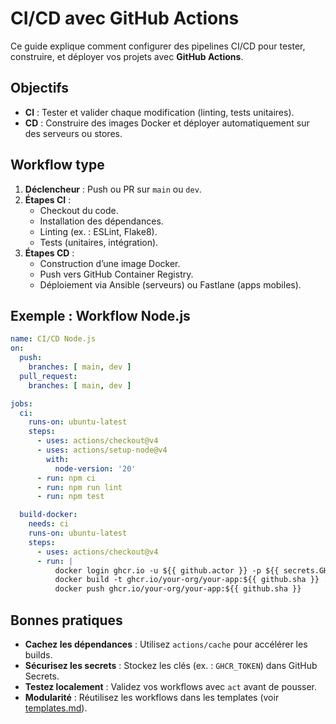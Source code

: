 # CI/CD avec GitHub Actions

Ce guide explique comment configurer des pipelines CI/CD pour tester, construire, et déployer vos projets avec **GitHub Actions**.

## Objectifs
- **CI** : Tester et valider chaque modification (linting, tests unitaires).
- **CD** : Construire des images Docker et déployer automatiquement sur des serveurs ou stores.

## Workflow type
1. **Déclencheur** : Push ou PR sur `main` ou `dev`.
2. **Étapes CI** :
   - Checkout du code.
   - Installation des dépendances.
   - Linting (ex. : ESLint, Flake8).
   - Tests (unitaires, intégration).
3. **Étapes CD** :
   - Construction d’une image Docker.
   - Push vers GitHub Container Registry.
   - Déploiement via Ansible (serveurs) ou Fastlane (apps mobiles).

## Exemple : Workflow Node.js
```yaml
name: CI/CD Node.js
on:
  push:
    branches: [ main, dev ]
  pull_request:
    branches: [ main, dev ]

jobs:
  ci:
    runs-on: ubuntu-latest
    steps:
      - uses: actions/checkout@v4
      - uses: actions/setup-node@v4
        with:
          node-version: '20'
      - run: npm ci
      - run: npm run lint
      - run: npm test

  build-docker:
    needs: ci
    runs-on: ubuntu-latest
    steps:
      - uses: actions/checkout@v4
      - run: |
          docker login ghcr.io -u ${{ github.actor }} -p ${{ secrets.GHCR_TOKEN }}
          docker build -t ghcr.io/your-org/your-app:${{ github.sha }} .
          docker push ghcr.io/your-org/your-app:${{ github.sha }}
```

## Bonnes pratiques
- **Cachez les dépendances** : Utilisez `actions/cache` pour accélérer les builds.
- **Sécurisez les secrets** : Stockez les clés (ex. : `GHCR_TOKEN`) dans GitHub Secrets.
- **Testez localement** : Validez vos workflows avec `act` avant de pousser.
- **Modularité** : Réutilisez les workflows dans les templates (voir [templates.md](templates/templates.md)).
